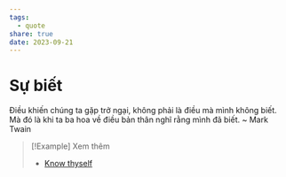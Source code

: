 ```yaml
---
tags:
  - quote
share: true
date: 2023-09-21
---
```


# Sự biết
Điều khiến chúng ta gặp trở ngại, không phải là điều mà mình không biết. Mà đó là khi ta ba hoa về điều bản thân nghĩ rằng mình đã biết. ~ Mark Twain


> [!Example] Xem thêm
> - [Know thyself](./Know%20thyself.md)